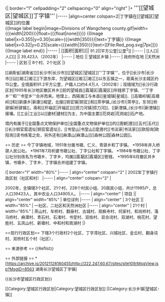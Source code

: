 {| border="1" cellpadding="2" cellspacing="0" align="right"
|+ <font size="+1">'''[[望城区|望城区]]丁字镇'''</font>
|-----
|align=center colspan=2|丁字镇在[[望城区|望城区]]的位置<br />
{{Image label begin|image=Divisions of Wangcheng county.gif|width={{{width|200}}}|float={{{float|none}}}}} 
{{Image label|x=0.355|y=0.30|scale={{{width|350}}}|text=丁字镇}} 
{{Image label|x=0.32|y=0.25|scale={{{width|350}}}|text=[[File:Red_pog.svg|7px]]}} 
{{Image label end}}
|-----
| [[面积|面积]]|| <font size="2">91.2[[平方公里|公里<sup>2</sup>]]
|-----
| [[人口|人口]] || <font size="2">39,423人（2002年）
|-----
| 地位 || 望城区乡镇
|-----
| 政府所在地 ||天然洲
|-----
| 区划 || 8个村、2个社区
|}


[[湖南省|湖南省]][[长沙市|长沙市]][[望城区|望城区]]'''丁字镇'''，位于[[长沙市|长沙市]]沿[[湘江|湘江]]下游东岸，为望城区[[湘江|湘江]]以东五镇之一，距离长沙主城区约15公里。全境面积91.2平方公里，户籍人口约4.4万人（2002年）；现辖域为[[长沙行政区划|1995年长沙地区撤区并乡]]前的望城县[[霞凝区|霞凝区]]所辖原丁字镇、'''丁字乡'''和'''书堂乡'''合并而来。地理上，西隔湘江与本县[[星城镇|星城]]、[[高塘岭镇|高塘岭]]和[[新康乡|新康]]相望，北接[[铜官镇|铜官]]和[[茶亭镇_(长沙市)|茶亭]]，东邻[[桥驿镇|桥驿镇]]，南和[[开福区|开福区]][[捞刀河镇|捞刀河]]、[[新港镇_(长沙市)|新港镇]]接壤。[[工业|工业]]以[[建材|建材]]为主，为中国主要[[花岗岩|花岗岩]]石产地。

境内有属于[[全国重点文物保护单位|全国重点文物保护单位]]的[[唐朝|唐]][[五代|五代]][[长沙铜官窑遗址|铜官窑遗址]]，[[书堂山|书堂山]]是唐代[[书法家|书法家]][[欧阳询|欧阳询]]读书练笔之处，另外还有[[麻潭山|麻潭山]][[森林公园|森林公园]]。

== 历史 ==
今丁字镇地域，1951年分属书塘、仁义、青驿乡和丁字镇。
*1958年并入桥驿人民公社。
*1961年7月析建书塘公社、丁字公社和丁字镇。
*1984年书塘公社、丁字公社分别改名为书塘乡、丁字乡，均属[[霞凝区|霞凝区]]管辖。
*1995年6月撤区并乡镇，书塘乡、丁字乡、丁字镇合并组建丁字镇。

{| border="1" width="80%"
|-----
| align="center" colspan="2" | 2002年丁字镇行政区划（社区和村）
|-----
| align="center" colspan="2" |
<p align="left">2002年，全镇辖3个社区、21个村，228个村民小组、20居民小组，共计11985户，总人口39423人，其中农业人口34905人。
|-----
| align="center" | 项目 || align="center"  width="85%" | 单位详列
|-----
| align="center" | 3个社区 ||  width="85%" | 一社区、二社区和天然洲社区
|-----
| align="center" | 21个村
| width="85%" | 茶山村、车桥村、翻身村、古城村、观枫寺村、何家村、和尚桥村、落马桥村、麻潭村、青石村、石渚村、书堂村、双桂村、双合垸村、双湖村、桃花村、望胜村、五凤山村、新塘村、中和村和周湖村
|}

==现行行政区划==
下辖3个行政村2个社区，丁字湾社区、兴城社区、金云村、翻身垸村、双桥村五个村（社区），

== 来源参考 ==
{{Reflist}}

== 外部链接 ==
*[https://archive.is/20121128180455/http://222.247.60.67/sites/site109/MsgView.jsp?MsgID=8563 湖南长沙望城区丁字镇]

{{长沙市望城区行政区划}}

[[Category:望城区行政区划|Category:望城区行政区划]]
[[Category:长沙乡镇|望城区-镇]]